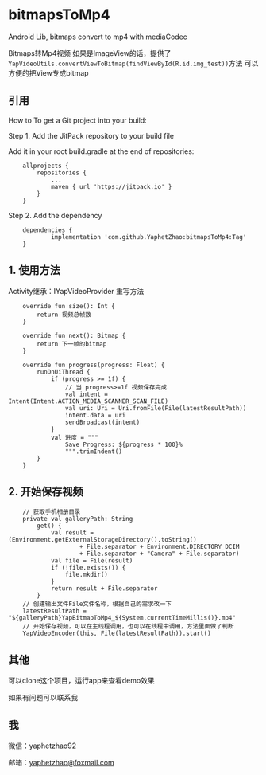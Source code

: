 # bitmapsToMp4
Android Lib, bitmaps convert to mp4 with mediaCodec

Bitmaps转Mp4视频
如果是ImageView的话，提供了`YapVideoUtils.convertViewToBitmap(findViewById(R.id.img_test))`方法
可以方便的把View专成bitmap

## 引用
How to
To get a Git project into your build:

Step 1. Add the JitPack repository to your build file

Add it in your root build.gradle at the end of repositories:
```
	allprojects {
		repositories {
			...
			maven { url 'https://jitpack.io' }
		}
	}
```
Step 2. Add the dependency
```
	dependencies {
	        implementation 'com.github.YaphetZhao:bitmapsToMp4:Tag'
	}
```

## 1. 使用方法
Activity继承：IYapVideoProvider<Bitmap>
重写方法
```
    override fun size(): Int {
        return 视频总帧数
    }

    override fun next(): Bitmap {
        return 下一帧的bitmap
    }
    
    override fun progress(progress: Float) {
        runOnUiThread {
            if (progress >= 1f) {
                // 当 progress>=1f 视频保存完成
                val intent = Intent(Intent.ACTION_MEDIA_SCANNER_SCAN_FILE)
                val uri: Uri = Uri.fromFile(File(latestResultPath))
                intent.data = uri
                sendBroadcast(intent)
            }
            val 进度 = """
                Save Progress: ${progress * 100}%
                """.trimIndent()
        }
    }
```

## 2. 开始保存视频
```
    // 获取手机相册目录
    private val galleryPath: String
        get() {
            val result = (Environment.getExternalStorageDirectory().toString()
                    + File.separator + Environment.DIRECTORY_DCIM
                    + File.separator + "Camera" + File.separator)
            val file = File(result)
            if (!file.exists()) {
                file.mkdir()
            }
            return result + File.separator
        }
    // 创建输出文件File文件名称，根据自己的需求改一下
    latestResultPath = "${galleryPath}YapBitmapToMp4_${System.currentTimeMillis()}.mp4"
    // 开始保存视频，可以在主线程调用，也可以在线程中调用，方法里面做了判断
    YapVideoEncoder(this, File(latestResultPath)).start()
```

## 其他

可以clone这个项目，运行app来查看demo效果

如果有问题可以联系我

## 我

微信：yaphetzhao92

邮箱：yaphetzhao@foxmail.com